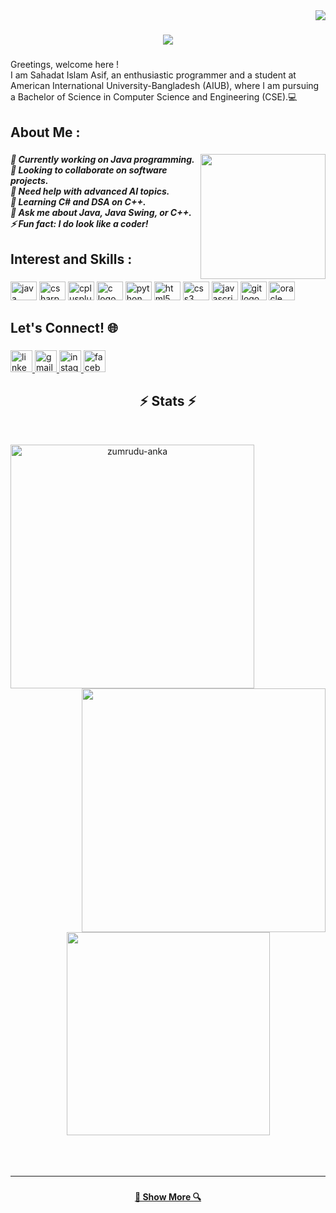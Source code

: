 <img align="right" src="https://komarev.com/ghpvc/?username=sahadatIslamAsif&style=flat-square">

<h1 align="center">
  <a href="https://git.io/typing-svg">
    <img src="https://readme-typing-svg.herokuapp.com/?lines=Hey+👋;What's+going+on+?;+I'm+Sahadat+Islam+Asif+!;&center=true&size=30">
  </a>
</h1>

###

<p align="left">Greetings, welcome here ! <br> I am Sahadat Islam Asif, an enthusiastic programmer and a student at American International University-Bangladesh (AIUB), where I am pursuing a Bachelor of Science in Computer Science and Engineering (CSE).💻

</p>

###

<h2 align="left">About Me :</h3>

###

<img align="right" height="200" src="https://raw.githubusercontent.com/gist/siddharth151199/14682974567534e7d396f6e7fa596696/raw/50cc1628f8918648b01d095dc027b9f81f0cba48/giphy.gif"  />

###

<h5 align="left">🔭 Currently working on Java programming.<br>👯 Looking to collaborate on software projects.<br>🤝 Need help with advanced AI topics.<br>🌱 Learning C# and DSA on C++.<br>💬 Ask me about Java, Java Swing, or C++.<br>⚡ Fun fact: I do look like a coder! </h5>

###

<h2 align="left">Interest and Skills : </h4>

###

<div align="left">
  <img src="https://cdn.jsdelivr.net/gh/devicons/devicon/icons/java/java-original.svg" height="30" width="42" alt="java logo"  />
  <img src="https://cdn.jsdelivr.net/gh/devicons/devicon/icons/csharp/csharp-original.svg" height="30" width="42" alt="csharp logo" />
  <img src="https://cdn.jsdelivr.net/gh/devicons/devicon/icons/cplusplus/cplusplus-original.svg" height="30" width="42" alt="cplusplus logo"  />
  <img src="https://cdn.jsdelivr.net/gh/devicons/devicon/icons/c/c-original.svg" height="30" width="42" alt="c logo"  />
  <img src="https://cdn.jsdelivr.net/gh/devicons/devicon/icons/python/python-original.svg" height="30" width="42" alt="python logo" />
  <img src="https://cdn.jsdelivr.net/gh/devicons/devicon/icons/html5/html5-original.svg" height="30" width="42" alt="html5 logo" />
  <img src="https://cdn.jsdelivr.net/gh/devicons/devicon/icons/css3/css3-original.svg" height="30" width="42" alt="css3 logo" />
  <img src="https://cdn.jsdelivr.net/gh/devicons/devicon/icons/javascript/javascript-original.svg" height="30" width="42" alt="javascript logo" />
  <img src="https://cdn.jsdelivr.net/gh/devicons/devicon/icons/git/git-original.svg" height="30" width="42" alt="git logo"  />
  <img src="https://cdn.jsdelivr.net/gh/devicons/devicon/icons/oracle/oracle-original.svg" height="30" width="42" alt="oracle logo" />

</div>

###

<h2 align="left">Let's Connect! 🌐</h4>

###

<div align="left">
  <a href="https://www.linkedin.com/in/md-sahadat-islam-8a8ba5266/" target="_blank">
    <img src="https://img.shields.io/static/v1?message=LinkedIn&logo=linkedin&label=&color=0077B5&logoColor=white&labelColor=&style=for-the-badge" height="35" alt="linkedin logo"  />
  </a>
   <a href="siasif23@gmail.com" target="_blank">
    <img src="https://img.shields.io/static/v1?message=Gmail&logo=gmail&label=&color=D14836&logoColor=white&labelColor=&style=for-the-badge" height="35" alt="gmail logo"  />
  </a>
  <a href="https://www.instagram.com/_.asif_______/" target="_blank">
    <img src="https://img.shields.io/static/v1?message=Instagram&logo=instagram&label=&color=E4405F&logoColor=white&labelColor=&style=for-the-badge" height="35" alt="instagram logo"  />
  </a>
  <a href="https://www.facebook.com/ashraf.asif.3958" target="_blank">
    <img src="https://img.shields.io/static/v1?message=Facebook&logo=facebook&label=&color=1877F2&logoColor=white&labelColor=&style=for-the-badge" height="35" alt="facebook logo"  />
  </a>
</div>

###

<h2 align="center">⚡ Stats ⚡</h2>
<br>
<p align=center>
  <div align=center>
    <a href="https://github.com/denvercoder1/github-readme-streak-stats" title="Go to Source">
      <img align="left" width=390 src="https://github-stats-alpha.vercel.app/api?username=SahadatIslamAsif&cc=282a36&tc=edede7&ic=ff6e96&bc=dddbdb" alt="zumrudu-anka" />
    </a>
    <a href="https://github.com/anuraghazra/github-readme-stats" title="Go to Source">
      <img align="right" width=390 src="https://github-readme-stats.vercel.app/api/top-langs?username=SahadatIslamAsif&locale=en&hide_title=false&layout=compact&card_width=320&langs_count=5&theme=dracula&hide_border=false&order=2" />
    </a>
  </div>
  <br><br><br><br><br><br><br><br><br>
  <div align=center>
    <a href="https://github.com/anuraghazra/github-readme-stats">
      <img width=325 align="center" src="https://streak-stats.demolab.com?user=SahadatIslamAsif&locale=en&mode=daily&theme=dracula&hide_border=false&border_radius=5&order=3" />
    </a>
  </div>
  <br>
  <br>
  <br>
</p>
<hr>

###

<h4 align="center">
  <a href="https://github.com/SahadatIslamAsif?tab=repositories" title="Show Repositories">🔎 Show More 🔍</a>
</h4>

###
